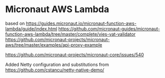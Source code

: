 # Micronaut AWS Lambda

based on 
https://guides.micronaut.io/micronaut-function-aws-lambda/guide/index.html
https://github.com/micronaut-guides/micronaut-function-aws-lambda/tree/master/complete/vies-vat-validator
https://github.com/micronaut-projects/micronaut-aws/tree/master/examples/api-proxy-example

https://github.com/micronaut-projects/micronaut-core/issues/540

Added Netty configuration and substitutions from 
https://github.com/cstancu/netty-native-demo/

